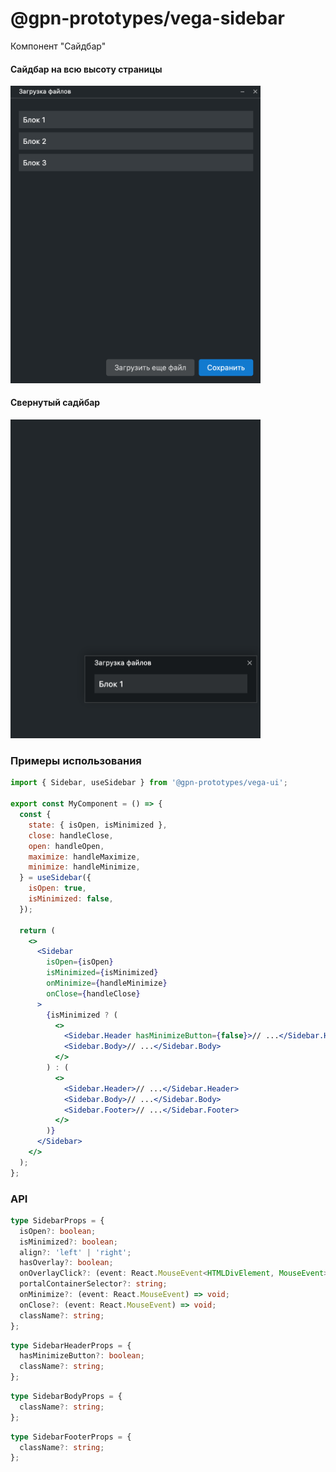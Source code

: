 # @gpn-prototypes/vega-sidebar

Компонент "Сайдбар"

#### Сайдбар на всю высоту страницы

<img src="docs/pic-1.png" width="400">

#### Свернутый садйбар

<img src="docs/pic-2.png" width="400">

### Примеры использования

```jsx
import { Sidebar, useSidebar } from '@gpn-prototypes/vega-ui';

export const MyComponent = () => {
  const {
    state: { isOpen, isMinimized },
    close: handleClose,
    open: handleOpen,
    maximize: handleMaximize,
    minimize: handleMinimize,
  } = useSidebar({
    isOpen: true,
    isMinimized: false,
  });

  return (
    <>
      <Sidebar
        isOpen={isOpen}
        isMinimized={isMinimized}
        onMinimize={handleMinimize}
        onClose={handleClose}
      >
        {isMinimized ? (
          <>
            <Sidebar.Header hasMinimizeButton={false}>// ...</Sidebar.Header>
            <Sidebar.Body>// ...</Sidebar.Body>
          </>
        ) : (
          <>
            <Sidebar.Header>// ...</Sidebar.Header>
            <Sidebar.Body>// ...</Sidebar.Body>
            <Sidebar.Footer>// ...</Sidebar.Footer>
          </>
        )}
      </Sidebar>
    </>
  );
};
```

### API

```ts
type SidebarProps = {
  isOpen?: boolean;
  isMinimized?: boolean;
  align?: 'left' | 'right';
  hasOverlay?: boolean;
  onOverlayClick?: (event: React.MouseEvent<HTMLDivElement, MouseEvent> | KeyboardEvent) => void;
  portalContainerSelector?: string;
  onMinimize?: (event: React.MouseEvent) => void;
  onClose?: (event: React.MouseEvent) => void;
  className?: string;
};
```

```ts
type SidebarHeaderProps = {
  hasMinimizeButton?: boolean;
  className?: string;
};
```

```ts
type SidebarBodyProps = {
  className?: string;
};
```

```ts
type SidebarFooterProps = {
  className?: string;
};
```
